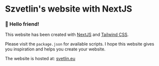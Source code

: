 # Szvetlin's website with NextJS

### 👋 Hello friend!

This website has been created with [NextJS](https://nextjs.org/) and [Tailwind CSS](https://tailwindcss.com/).

Please visit the `package.json` for available scripts. I hope this website gives you inspiration and helps you create your website.

The website is hosted at: [svetlin.eu](https://svetlin.eu)
